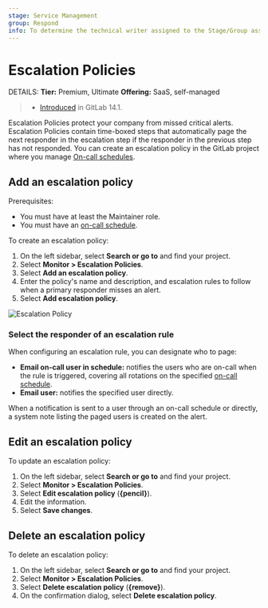 ```yaml
---
stage: Service Management
group: Respond
info: To determine the technical writer assigned to the Stage/Group associated with this page, see https://handbook.gitlab.com/handbook/product/ux/technical-writing/#assignments
---
```


# Escalation Policies

DETAILS:
**Tier:** Premium, Ultimate
**Offering:** SaaS, self-managed

> - [Introduced](https://gitlab.com/groups/gitlab-org/-/epics/4638) in GitLab 14.1.

Escalation Policies protect your company from missed critical alerts. Escalation Policies contain
time-boxed steps that automatically page the next responder in the escalation step if the responder
in the previous step has not responded. You can create an escalation policy in the GitLab project
where you manage [On-call schedules](oncall_schedules.md).

## Add an escalation policy

Prerequisites:

- You must have at least the Maintainer role.
- You must have an [on-call schedule](oncall_schedules.md).

To create an escalation policy:

1. On the left sidebar, select **Search or go to** and find your project.
1. Select **Monitor > Escalation Policies**.
1. Select **Add an escalation policy**.
1. Enter the policy's name and description, and
   escalation rules to follow when a primary responder misses an alert.
1. Select **Add escalation policy**.

![Escalation Policy](img/escalation_policy_v14_1.png)

### Select the responder of an escalation rule

When configuring an escalation rule, you can designate who to page:

- **Email on-call user in schedule:** notifies the users who are on-call when the rule is triggered,
  covering all rotations on the specified [on-call schedule](oncall_schedules.md).
- **Email user:** notifies the specified user directly.

When a notification is sent to a user through an on-call schedule or directly, a system note listing
the paged users is created on the alert.

## Edit an escalation policy

To update an escalation policy:

1. On the left sidebar, select **Search or go to** and find your project.
1. Select **Monitor > Escalation Policies**.
1. Select **Edit escalation policy** (**{pencil}**).
1. Edit the information.
1. Select **Save changes**.

## Delete an escalation policy

To delete an escalation policy:

1. On the left sidebar, select **Search or go to** and find your project.
1. Select **Monitor > Escalation Policies**.
1. Select **Delete escalation policy** (**{remove}**).
1. On the confirmation dialog, select **Delete escalation policy**.
